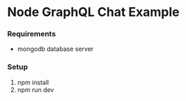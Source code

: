 # Node GraphQL Chat Example


### Requirements
* mongodb database server


### Setup
1) npm install
2) npm run  dev